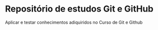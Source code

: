 # Repositório de estudos Git e GitHub
Aplicar e testar conhecimentos adiquiridos no Curso de Git e Github
